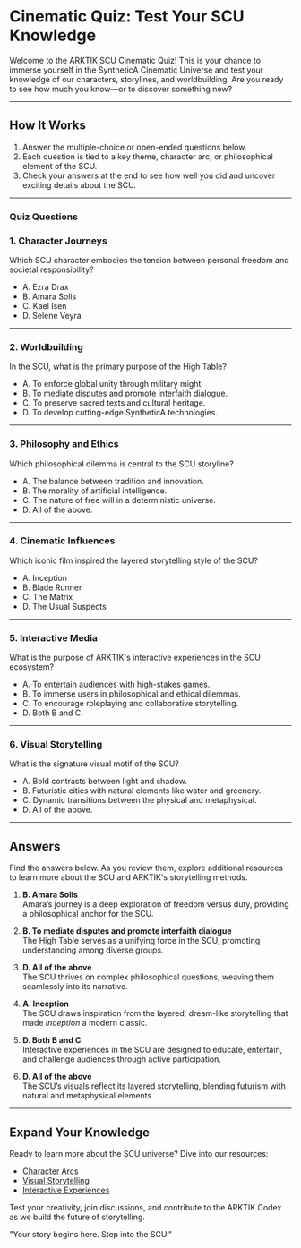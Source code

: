 # Cinematic Quiz: Test Your SCU Knowledge

Welcome to the ARKTIK SCU Cinematic Quiz! This is your chance to immerse yourself in the SyntheticA Cinematic Universe and test your knowledge of our characters, storylines, and worldbuilding. Are you ready to see how much you know—or to discover something new?

---

## **How It Works**
1. Answer the multiple-choice or open-ended questions below.
2. Each question is tied to a key theme, character arc, or philosophical element of the SCU.
3. Check your answers at the end to see how well you did and uncover exciting details about the SCU.

---

### **Quiz Questions**

### **1. Character Journeys**
Which SCU character embodies the tension between personal freedom and societal responsibility?
- A. Ezra Drax
- B. Amara Solis
- C. Kael Isen
- D. Selene Veyra

---

### **2. Worldbuilding**
In the SCU, what is the primary purpose of the High Table?
- A. To enforce global unity through military might.
- B. To mediate disputes and promote interfaith dialogue.
- C. To preserve sacred texts and cultural heritage.
- D. To develop cutting-edge SyntheticA technologies.

---

### **3. Philosophy and Ethics**
Which philosophical dilemma is central to the SCU storyline?
- A. The balance between tradition and innovation.
- B. The morality of artificial intelligence.
- C. The nature of free will in a deterministic universe.
- D. All of the above.

---

### **4. Cinematic Influences**
Which iconic film inspired the layered storytelling style of the SCU?
- A. Inception
- B. Blade Runner
- C. The Matrix
- D. The Usual Suspects

---

### **5. Interactive Media**
What is the purpose of ARKTIK's interactive experiences in the SCU ecosystem?
- A. To entertain audiences with high-stakes games.
- B. To immerse users in philosophical and ethical dilemmas.
- C. To encourage roleplaying and collaborative storytelling.
- D. Both B and C.

---

### **6. Visual Storytelling**
What is the signature visual motif of the SCU?
- A. Bold contrasts between light and shadow.
- B. Futuristic cities with natural elements like water and greenery.
- C. Dynamic transitions between the physical and metaphysical.
- D. All of the above.

---

## **Answers**
Find the answers below. As you review them, explore additional resources to learn more about the SCU and ARKTIK's storytelling methods.

1. **B. Amara Solis**  
   Amara’s journey is a deep exploration of freedom versus duty, providing a philosophical anchor for the SCU.

2. **B. To mediate disputes and promote interfaith dialogue**  
   The High Table serves as a unifying force in the SCU, promoting understanding among diverse groups.

3. **D. All of the above**  
   The SCU thrives on complex philosophical questions, weaving them seamlessly into its narrative.

4. **A. Inception**  
   The SCU draws inspiration from the layered, dream-like storytelling that made *Inception* a modern classic.

5. **D. Both B and C**  
   Interactive experiences in the SCU are designed to educate, entertain, and challenge audiences through active participation.

6. **D. All of the above**  
   The SCU’s visuals reflect its layered storytelling, blending futurism with natural and metaphysical elements.

---

## **Expand Your Knowledge**
Ready to learn more about the SCU universe? Dive into our resources:
- [Character Arcs](../SCU_universe/character_arcs.md)
- [Visual Storytelling](../cinematic_experience/visual_storytelling.md)
- [Interactive Experiences](../interactive_experiences/create_your_story.md)

Test your creativity, join discussions, and contribute to the ARKTIK Codex as we build the future of storytelling.

"Your story begins here. Step into the SCU."
